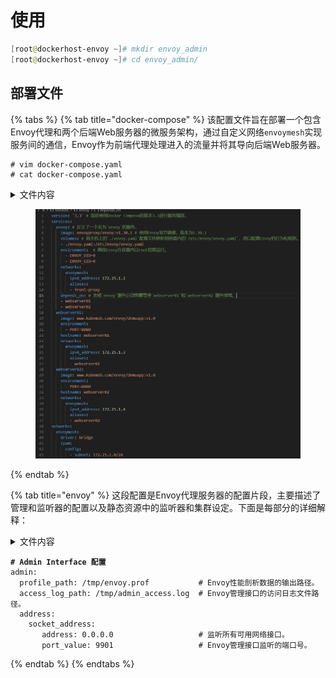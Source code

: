 # 使用

```powershell
[root@dockerhost-envoy ~]# mkdir envoy_admin
[root@dockerhost-envoy ~]# cd envoy_admin/
```

## 部署文件

{% tabs %}
{% tab title="docker-compose" %}
该配置文件旨在部署一个包含Envoy代理和两个后端Web服务器的微服务架构，通过自定义网络`envoymesh`实现服务间的通信，Envoy作为前端代理处理进入的流量并将其导向后端Web服务器。

```
# vim docker-compose.yaml
# cat docker-compose.yaml
```

<details>

<summary>文件内容</summary>

```powershell
version: '3.3'
services:
  envoy:
    image: envoyproxy/envoy:v1.30.1
    volumes:
    - ./envoy.yaml:/etc/envoy/envoy.yaml
    environment:
      - ENVOY_UID=0
      - ENVOY_GID=0
    networks:
      envoymesh:
        ipv4_address: 172.25.1.2
        aliases:
        - front-proxy
    depends_on:
    - webserver01
    - webserver02
  webserver01:
    image: www.kubemsb.com/envoy/demoapp:v1.0
    environment:
      - PORT=8080
    hostname: webserver01
    networks:
      envoymesh:
        ipv4_address: 172.25.1.3
        aliases:
        - webserver01
  webserver02:
    image: www.kubemsb.com/envoy/demoapp:v1.0
    environment:
      - PORT=8080
    hostname: webserver02
    networks:
      envoymesh:
        ipv4_address: 172.25.1.4
        aliases:
        - webserver02
networks:
  envoymesh:
    driver: bridge
    ipam:
      config:
        - subnet: 172.25.1.0/24
```



</details>

<figure><img src="../../../../.gitbook/assets/image.png" alt=""><figcaption></figcaption></figure>


{% endtab %}

{% tab title="envoy" %}
这段配置是Envoy代理服务器的配置片段，主要描述了管理和监听器的配置以及静态资源中的监听器和集群设定。下面是每部分的详细解释：

<details>

<summary>文件内容</summary>

```powershell
admin:
  profile_path: /tmp/envoy.prof
  access_log_path: /tmp/admin_access.log
  address:
    socket_address:
       address: 0.0.0.0
       port_value: 9901
static_resources:
  listeners:
  - name: listener_0
    address:
      socket_address: { address: 0.0.0.0, port_value: 80 }
    filter_chains:
    - filters:
      - name: envoy.filters.network.http_connection_manager
        typed_config:
          "@type": type.googleapis.com/envoy.extensions.filters.network.http_connection_manager.v3.HttpConnectionManager
          stat_prefix: ingress_http
          codec_type: AUTO
          route_config:
            name: local_route
            virtual_hosts:
            - name: web_service_1
              domains: ["*.kubemsb.com", "kubemsb.com"]
              routes:
              - match: { prefix: "/" }
                route: { cluster: local_cluster }
            - name: web_service_2
              domains: ["*.kubex.com","kubex.com"]
              routes:
              - match: { prefix: "/" }
                redirect:
                  host_redirect: "www.kubemsb.com"
          http_filters:
          - name: envoy.filters.http.router
            typed_config:
              "@type": type.googleapis.com/envoy.extensions.filters.http.router.v3.Router
  clusters:
  - name: local_cluster
    connect_timeout: 0.25s
    type: STATIC
    lb_policy: ROUND_ROBIN
    load_assignment:
      cluster_name: local_cluster
      endpoints:
      - lb_endpoints:
        - endpoint:
            address:
              socket_address: { address: 172.25.1.3, port_value: 8080 }
        - endpoint:
            address:
              socket_address: { address: 172.25.1.4, port_value: 8080 }
```



</details>

<pre class="language-yaml"><code class="lang-yaml"><strong># Admin Interface 配置
</strong>admin:
  profile_path: /tmp/envoy.prof           # Envoy性能剖析数据的输出路径。
  access_log_path: /tmp/admin_access.log  # Envoy管理接口的访问日志文件路径。
  address:
    socket_address:
       address: 0.0.0.0                   # 监听所有可用网络接口。
       port_value: 9901                   # Envoy管理接口监听的端口号。
</code></pre>
{% endtab %}
{% endtabs %}

